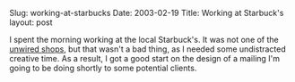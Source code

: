 Slug: working-at-starbucks
Date: 2003-02-19
Title: Working at Starbuck's
layout: post

I spent the morning working at the local Starbuck&#39;s. It was not one of the <a href="https://www.starbucks.com/retail/wireless.asp">unwired shops</a>, but that wasn&#39;t a bad thing, as I needed some undistracted creative time. As a result, I got a good start on the design of a mailing I&#39;m going to be doing shortly to some potential clients.
